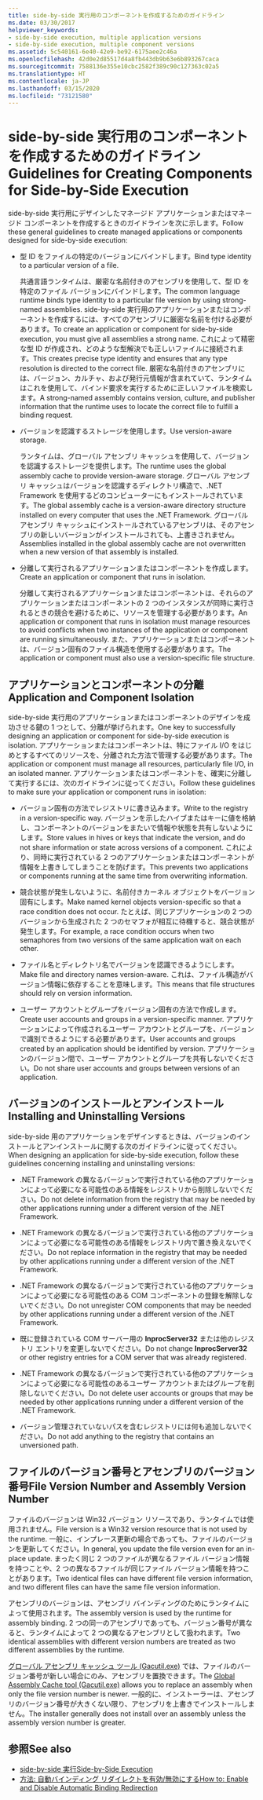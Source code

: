 ```yaml
---
title: side-by-side 実行用のコンポーネントを作成するためのガイドライン
ms.date: 03/30/2017
helpviewer_keywords:
- side-by-side execution, multiple application versions
- side-by-side execution, multiple component versions
ms.assetid: 5c540161-6e40-42e9-be92-6175aee2c46a
ms.openlocfilehash: 42d0e2d85517d4a8fb443db9b63e6b893267caca
ms.sourcegitcommit: 7588136e355e10cbc2582f389c90c127363c02a5
ms.translationtype: HT
ms.contentlocale: ja-JP
ms.lasthandoff: 03/15/2020
ms.locfileid: "73121580"
---
```

# <a name="guidelines-for-creating-components-for-side-by-side-execution"></a><span data-ttu-id="63288-102">side-by-side 実行用のコンポーネントを作成するためのガイドライン</span><span class="sxs-lookup"><span data-stu-id="63288-102">Guidelines for Creating Components for Side-by-Side Execution</span></span>
<span data-ttu-id="63288-103">side-by-side 実行用にデザインしたマネージド アプリケーションまたはマネージド コンポーネントを作成するときのガイドラインを次に示します。</span><span class="sxs-lookup"><span data-stu-id="63288-103">Follow these general guidelines to create managed applications or components designed for side-by-side execution:</span></span>  
  
- <span data-ttu-id="63288-104">型 ID をファイルの特定のバージョンにバインドします。</span><span class="sxs-lookup"><span data-stu-id="63288-104">Bind type identity to a particular version of a file.</span></span>  
  
     <span data-ttu-id="63288-105">共通言語ランタイムは、厳密な名前付きのアセンブリを使用して、型 ID を特定のファイル バージョンにバインドします。</span><span class="sxs-lookup"><span data-stu-id="63288-105">The common language runtime binds type identity to a particular file version by using strong-named assemblies.</span></span> <span data-ttu-id="63288-106">side-by-side 実行用のアプリケーションまたはコンポーネントを作成するには、すべてのアセンブリに厳密な名前を付ける必要があります。</span><span class="sxs-lookup"><span data-stu-id="63288-106">To create an application or component for side-by-side execution, you must give all assemblies a strong name.</span></span> <span data-ttu-id="63288-107">これによって精密な型 ID が作成され、どのような型解決でも正しいファイルに接続されます。</span><span class="sxs-lookup"><span data-stu-id="63288-107">This creates precise type identity and ensures that any type resolution is directed to the correct file.</span></span> <span data-ttu-id="63288-108">厳密な名前付きのアセンブリには、バージョン、カルチャ、および発行元情報が含まれていて、ランタイムはこれを使用して、バインド要求を実行するために正しいファイルを検索します。</span><span class="sxs-lookup"><span data-stu-id="63288-108">A strong-named assembly contains version, culture, and publisher information that the runtime uses to locate the correct file to fulfill a binding request.</span></span>  
  
- <span data-ttu-id="63288-109">バージョンを認識するストレージを使用します。</span><span class="sxs-lookup"><span data-stu-id="63288-109">Use version-aware storage.</span></span>  
  
     <span data-ttu-id="63288-110">ランタイムは、グローバル アセンブリ キャッシュを使用して、バージョンを認識するストレージを提供します。</span><span class="sxs-lookup"><span data-stu-id="63288-110">The runtime uses the global assembly cache to provide version-aware storage.</span></span> <span data-ttu-id="63288-111">グローバル アセンブリ キャッシュはバージョンを認識するディレクトリ構造で、.NET Framework を使用するどのコンピューターにもインストールされています。</span><span class="sxs-lookup"><span data-stu-id="63288-111">The global assembly cache is a version-aware directory structure installed on every computer that uses the .NET Framework.</span></span> <span data-ttu-id="63288-112">グローバル アセンブリ キャッシュにインストールされているアセンブリは、そのアセンブリの新しいバージョンがインストールされても、上書きされません。</span><span class="sxs-lookup"><span data-stu-id="63288-112">Assemblies installed in the global assembly cache are not overwritten when a new version of that assembly is installed.</span></span>  
  
- <span data-ttu-id="63288-113">分離して実行されるアプリケーションまたはコンポーネントを作成します。</span><span class="sxs-lookup"><span data-stu-id="63288-113">Create an application or component that runs in isolation.</span></span>  
  
     <span data-ttu-id="63288-114">分離して実行されるアプリケーションまたはコンポーネントは、それらのアプリケーションまたはコンポーネントの 2 つのインスタンスが同時に実行されるときの競合を避けるために、リソースを管理する必要があります。</span><span class="sxs-lookup"><span data-stu-id="63288-114">An application or component that runs in isolation must manage resources to avoid conflicts when two instances of the application or component are running simultaneously.</span></span> <span data-ttu-id="63288-115">また、アプリケーションまたはコンポーネントは、バージョン固有のファイル構造を使用する必要があります。</span><span class="sxs-lookup"><span data-stu-id="63288-115">The application or component must also use a version-specific file structure.</span></span>  
  
## <a name="application-and-component-isolation"></a><span data-ttu-id="63288-116">アプリケーションとコンポーネントの分離</span><span class="sxs-lookup"><span data-stu-id="63288-116">Application and Component Isolation</span></span>  
 <span data-ttu-id="63288-117">side-by-side 実行用のアプリケーションまたはコンポーネントのデザインを成功させる鍵の 1 つとして、分離が挙げられます。</span><span class="sxs-lookup"><span data-stu-id="63288-117">One key to successfully designing an application or component for side-by-side execution is isolation.</span></span> <span data-ttu-id="63288-118">アプリケーションまたはコンポーネントは、特にファイル I/O をはじめとするすべてのリソースを、分離された方法で管理する必要があります。</span><span class="sxs-lookup"><span data-stu-id="63288-118">The application or component must manage all resources, particularly file I/O, in an isolated manner.</span></span> <span data-ttu-id="63288-119">アプリケーションまたはコンポーネントを、確実に分離して実行するには、次のガイドラインに従ってください。</span><span class="sxs-lookup"><span data-stu-id="63288-119">Follow these guidelines to make sure your application or component runs in isolation:</span></span>  
  
- <span data-ttu-id="63288-120">バージョン固有の方法でレジストリに書き込みます。</span><span class="sxs-lookup"><span data-stu-id="63288-120">Write to the registry in a version-specific way.</span></span> <span data-ttu-id="63288-121">バージョンを示したハイブまたはキーに値を格納し、コンポーネントのバージョンをまたいで情報や状態を共有しないようにします。</span><span class="sxs-lookup"><span data-stu-id="63288-121">Store values in hives or keys that indicate the version, and do not share information or state across versions of a component.</span></span> <span data-ttu-id="63288-122">これにより、同時に実行されている 2 つのアプリケーションまたはコンポーネントが情報を上書きしてしまうことを防げます。</span><span class="sxs-lookup"><span data-stu-id="63288-122">This prevents two applications or components running at the same time from overwriting information.</span></span>  
  
- <span data-ttu-id="63288-123">競合状態が発生しないように、名前付きカーネル オブジェクトをバージョン固有にします。</span><span class="sxs-lookup"><span data-stu-id="63288-123">Make named kernel objects version-specific so that a race condition does not occur.</span></span> <span data-ttu-id="63288-124">たとえば、同じアプリケーションの 2 つのバージョンから生成された 2 つのセマフォが相互に待機すると、競合状態が発生します。</span><span class="sxs-lookup"><span data-stu-id="63288-124">For example, a race condition occurs when two semaphores from two versions of the same application wait on each other.</span></span>  
  
- <span data-ttu-id="63288-125">ファイル名とディレクトリ名でバージョンを認識できるようにします。</span><span class="sxs-lookup"><span data-stu-id="63288-125">Make file and directory names version-aware.</span></span> <span data-ttu-id="63288-126">これは、ファイル構造がバージョン情報に依存することを意味します。</span><span class="sxs-lookup"><span data-stu-id="63288-126">This means that file structures should rely on version information.</span></span>  
  
- <span data-ttu-id="63288-127">ユーザー アカウントとグループをバージョン固有の方法で作成します。</span><span class="sxs-lookup"><span data-stu-id="63288-127">Create user accounts and groups in a version-specific manner.</span></span> <span data-ttu-id="63288-128">アプリケーションによって作成されるユーザー アカウントとグループを、バージョンで識別できるようにする必要があります。</span><span class="sxs-lookup"><span data-stu-id="63288-128">User accounts and groups created by an application should be identified by version.</span></span> <span data-ttu-id="63288-129">アプリケーションのバージョン間で、ユーザー アカウントとグループを共有しないでください。</span><span class="sxs-lookup"><span data-stu-id="63288-129">Do not share user accounts and groups between versions of an application.</span></span>  
  
## <a name="installing-and-uninstalling-versions"></a><span data-ttu-id="63288-130">バージョンのインストールとアンインストール</span><span class="sxs-lookup"><span data-stu-id="63288-130">Installing and Uninstalling Versions</span></span>  
 <span data-ttu-id="63288-131">side-by-side 用のアプリケーションをデザインするときは、バージョンのインストールとアンインストールに関する次のガイドラインに従ってください。</span><span class="sxs-lookup"><span data-stu-id="63288-131">When designing an application for side-by-side execution, follow these guidelines concerning installing and uninstalling versions:</span></span>  
  
- <span data-ttu-id="63288-132">.NET Framework の異なるバージョンで実行されている他のアプリケーションによって必要になる可能性のある情報をレジストリから削除しないでください。</span><span class="sxs-lookup"><span data-stu-id="63288-132">Do not delete information from the registry that may be needed by other applications running under a different version of the .NET Framework.</span></span>  
  
- <span data-ttu-id="63288-133">.NET Framework の異なるバージョンで実行されている他のアプリケーションによって必要になる可能性のある情報をレジストリ内で置き換えないでください。</span><span class="sxs-lookup"><span data-stu-id="63288-133">Do not replace information in the registry that may be needed by other applications running under a different version of the .NET Framework.</span></span>  
  
- <span data-ttu-id="63288-134">.NET Framework の異なるバージョンで実行されている他のアプリケーションによって必要になる可能性のある COM コンポーネントの登録を解除しないでください。</span><span class="sxs-lookup"><span data-stu-id="63288-134">Do not unregister COM components that may be needed by other applications running under a different version of the .NET Framework.</span></span>  
  
- <span data-ttu-id="63288-135">既に登録されている COM サーバー用の **InprocServer32** または他のレジストリ エントリを変更しないでください。</span><span class="sxs-lookup"><span data-stu-id="63288-135">Do not change **InprocServer32** or other registry entries for a COM server that was already registered.</span></span>  
  
- <span data-ttu-id="63288-136">.NET Framework の異なるバージョンで実行されている他のアプリケーションによって必要になる可能性のあるユーザー アカウントまたはグループを削除しないでください。</span><span class="sxs-lookup"><span data-stu-id="63288-136">Do not delete user accounts or groups that may be needed by other applications running under a different version of the .NET Framework.</span></span>  
  
- <span data-ttu-id="63288-137">バージョン管理されていないパスを含むレジストリには何も追加しないでください。</span><span class="sxs-lookup"><span data-stu-id="63288-137">Do not add anything to the registry that contains an unversioned path.</span></span>  
  
## <a name="file-version-number-and-assembly-version-number"></a><span data-ttu-id="63288-138">ファイルのバージョン番号とアセンブリのバージョン番号</span><span class="sxs-lookup"><span data-stu-id="63288-138">File Version Number and Assembly Version Number</span></span>  
 <span data-ttu-id="63288-139">ファイルのバージョンは Win32 バージョン リソースであり、ランタイムでは使用されません。</span><span class="sxs-lookup"><span data-stu-id="63288-139">File version is a Win32 version resource that is not used by the runtime.</span></span> <span data-ttu-id="63288-140">一般に、インプレース更新の場合であっても、ファイルのバージョンを更新してください。</span><span class="sxs-lookup"><span data-stu-id="63288-140">In general, you update the file version even for an in-place update.</span></span> <span data-ttu-id="63288-141">まったく同じ 2 つのファイルが異なるファイル バージョン情報を持つことや、2 つの異なるファイルが同じファイル バージョン情報を持つことがあります。</span><span class="sxs-lookup"><span data-stu-id="63288-141">Two identical files can have different file version information, and two different files can have the same file version information.</span></span>  
  
 <span data-ttu-id="63288-142">アセンブリのバージョンは、アセンブリ バインディングのためにランタイムによって使用されます。</span><span class="sxs-lookup"><span data-stu-id="63288-142">The assembly version is used by the runtime for assembly binding.</span></span> <span data-ttu-id="63288-143">2 つの同一のアセンブリであっても、バージョン番号が異なると、ランタイムによって 2 つの異なるアセンブリとして扱われます。</span><span class="sxs-lookup"><span data-stu-id="63288-143">Two identical assemblies with different version numbers are treated as two different assemblies by the runtime.</span></span>  
  
 <span data-ttu-id="63288-144">[グローバル アセンブリ キャッシュ ツール (Gacutil.exe)](../tools/gacutil-exe-gac-tool.md) では、ファイルのバージョン番号が新しい場合にのみ、アセンブリを置換できます。</span><span class="sxs-lookup"><span data-stu-id="63288-144">The [Global Assembly Cache tool (Gacutil.exe)](../tools/gacutil-exe-gac-tool.md) allows you to replace an assembly when only the file version number is newer.</span></span> <span data-ttu-id="63288-145">一般的に、インストーラーは、アセンブリのバージョン番号が大きくない限り、アセンブリを上書きでインストールしません。</span><span class="sxs-lookup"><span data-stu-id="63288-145">The installer generally does not install over an assembly unless the assembly version number is greater.</span></span>  
  
## <a name="see-also"></a><span data-ttu-id="63288-146">参照</span><span class="sxs-lookup"><span data-stu-id="63288-146">See also</span></span>

- [<span data-ttu-id="63288-147">side-by-side 実行</span><span class="sxs-lookup"><span data-stu-id="63288-147">Side-by-Side Execution</span></span>](side-by-side-execution.md)
- [<span data-ttu-id="63288-148">方法: 自動バインディング リダイレクトを有効/無効にする</span><span class="sxs-lookup"><span data-stu-id="63288-148">How to: Enable and Disable Automatic Binding Redirection</span></span>](../configure-apps/how-to-enable-and-disable-automatic-binding-redirection.md)

